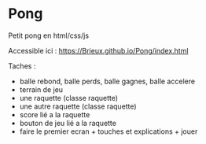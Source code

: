 # Pong
Petit pong en html/css/js

Accessible ici : https://Brieux.github.io/Pong/index.html


Taches : 
- balle rebond, balle perds, balle gagnes, balle accelere
- terrain de jeu
- une raquette (classe raquette)
- une autre raquette (classe raquette)
- score lié a la raquette
- bouton de jeu lié a la raquette
- faire le premier ecran + touches et explications + jouer